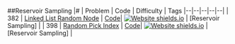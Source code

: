 ##Reservoir Sampling
|# | Problem | Code | Difficulty | Tags
|--|--|--|--|--|
| 382 | [Linked List Random Node](https:///leetCode.com/problems/linked-list-random-node) | [Code](https://github.com/SunilGudivada/Data-Structures-and-Algorithms/blob/master/src/com/platform/leetCode/problems/_382_LinkedListRandomNode.java)| [![Website shields.io](https://img.shields.io/badge/Medium-yellow.svg)](https://sunilgudivada.github.io/Data-Structures-and-Algorithms/) | [Reservoir Sampling] | 
| 398 | [Random Pick Index](https:///leetCode.com/problems/random-pick-index) | [Code](https://github.com/SunilGudivada/Data-Structures-and-Algorithms/blob/master/src/com/platform/leetCode/problems/_398_RandomPickIndex.java)| [![Website shields.io](https://img.shields.io/badge/Medium-yellow.svg)](https://sunilgudivada.github.io/Data-Structures-and-Algorithms/) | [Reservoir Sampling] | 
